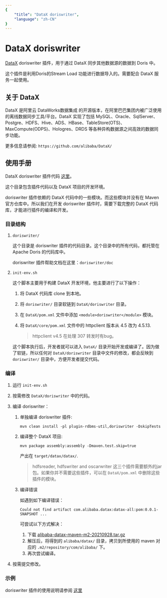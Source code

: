 ```yaml
---
{
    "title": "DataX doriswriter",
    "language": "zh-CN"
}
---
```


<!--
Licensed to the Apache Software Foundation (ASF) under one
or more contributor license agreements.  See the NOTICE file
distributed with this work for additional information
regarding copyright ownership.  The ASF licenses this file
to you under the Apache License, Version 2.0 (the
"License"); you may not use this file except in compliance
with the License.  You may obtain a copy of the License at

  http://www.apache.org/licenses/LICENSE-2.0

Unless required by applicable law or agreed to in writing,
software distributed under the License is distributed on an
"AS IS" BASIS, WITHOUT WARRANTIES OR CONDITIONS OF ANY
KIND, either express or implied.  See the License for the
specific language governing permissions and limitations
under the License.
-->

# DataX doriswriter

[DataX](https://github.com/alibaba/DataX) doriswriter 插件，用于通过 DataX 同步其他数据源的数据到 Doris 中。

这个插件是利用Doris的Stream Load 功能进行数据导入的。需要配合 DataX 服务一起使用。

## 关于 DataX

DataX 是阿里云 DataWorks数据集成 的开源版本，在阿里巴巴集团内被广泛使用的离线数据同步工具/平台。DataX 实现了包括 MySQL、Oracle、SqlServer、Postgre、HDFS、Hive、ADS、HBase、TableStore(OTS)、MaxCompute(ODPS)、Hologres、DRDS 等各种异构数据源之间高效的数据同步功能。

更多信息请参阅: `https://github.com/alibaba/DataX/`

## 使用手册

DataX doriswriter 插件代码 [这里](https://github.com/apache/incubator-doris/tree/master/extension/DataX)。

这个目录包含插件代码以及 DataX 项目的开发环境。

doriswriter 插件依赖的 DataX 代码中的一些模块。而这些模块并没有在 Maven 官方仓库中。所以我们在开发 doriswriter 插件时，需要下载完整的 DataX 代码库，才能进行插件的编译和开发。

### 目录结构

1. `doriswriter/`

    这个目录是 doriswriter 插件的代码目录。这个目录中的所有代码，都托管在 Apache Doris 的代码库中。

    doriswriter 插件帮助文档在这里：`doriswriter/doc`

2. `init-env.sh`

    这个脚本主要用于构建 DataX 开发环境，他主要进行了以下操作：
    
    1. 将 DataX 代码库 clone 到本地。
    2. 将 `doriswriter/` 目录软链到 `DataX/doriswriter` 目录。
    3. 在 `DataX/pom.xml` 文件中添加 `<module>doriswriter</module>` 模块。
    4. 将 `DataX/core/pom.xml` 文件中的 httpclient 版本从 4.5 改为 4.5.13.

        > httpclient v4.5 在处理 307 转发时有bug。

    这个脚本执行后，开发者就可以进入 `DataX/` 目录开始开发或编译了。因为做了软链，所以任何对 `DataX/doriswriter` 目录中文件的修改，都会反映到 `doriswriter/` 目录中，方便开发者提交代码。

### 编译

1. 运行 `init-env.sh`
2. 按需修改 `DataX/doriswriter` 中的代码。
3. 编译 doriswriter：

    1. 单独编译 doriswriter 插件:

        `mvn clean install -pl plugin-rdbms-util,doriswriter -DskipTests`

    2. 编译整个 DataX 项目:

        `mvn package assembly:assembly -Dmaven.test.skip=true`

        产出在 `target/datax/datax/`.

        > hdfsreader, hdfswriter and oscarwriter 这三个插件需要额外的jar包。如果你并不需要这些插件，可以在 `DataX/pom.xml` 中删除这些插件的模块。

	3. 编译错误

		如遇到如下编译错误：

		```
		Could not find artifact com.alibaba.datax:datax-all:pom:0.0.1-SNAPSHOT ...
		```

		可尝试以下方式解决：

		1. 下载 [alibaba-datax-maven-m2-20210928.tar.gz](https://doris-thirdparty-repo.bj.bcebos.com/thirdparty/alibaba-datax-maven-m2-20210928.tar.gz)
		2. 解压后，将得到的 `alibaba/datax/` 目录，拷贝到所使用的 maven 对应的 `.m2/repository/com/alibaba/` 下。
		3. 再次尝试编译。

4. 按需提交修改。

### 示例

doriswriter 插件的使用说明请参阅 [这里](https://github.com/apache/incubator-doris/blob/master/extension/DataX/doriswriter/doc/doriswriter.md)
